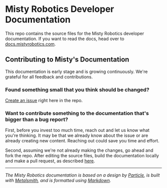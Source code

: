 # Misty Robotics Developer Documentation

This repo contains the source files for the Misty Robotics developer documentation. If you want to read the docs, head over to [docs.mistyrobotics.com](docs.mistyrobotics.com).

## Contributing to Misty's Documentation

This documentation is early stage and is growing continuously. We're grateful for all feedback and contributions. 

### Found something small that you think should be changed? 

[Create an issue](https://github.com/MistyCommunity/Documentation/issues) right here in the repo.

### Want to contribute something to the documentation that's bigger than a bug report? 

First, before you invest too much time, reach out and let us know what you're thinking. It may be that we already know about the issue or are already creating new content. Reaching out could save you time and effort.

Second, assuming we're not already making the changes, go ahead and fork the repo. After editing the source files, build the documentation locally and make a pull request, as described [here](https://help.github.com/articles/working-with-forks/).

---

*The Misty Robotics documentation is based on a design by [Particle](docs.particle.io), is built with [Metalsmith](http://www.metalsmith.io), and is formatted using [Markdown](https://daringfireball.net/projects/markdown/syntax).*

